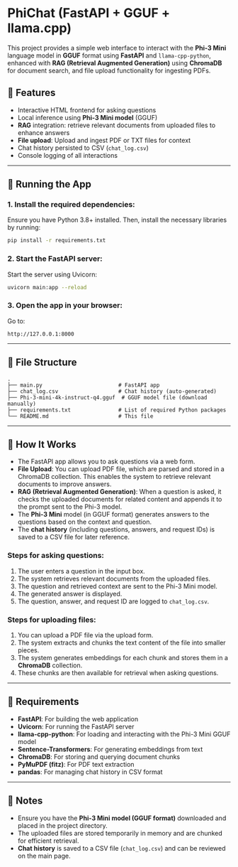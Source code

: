 # PhiChat (FastAPI + GGUF + llama.cpp)

This project provides a simple web interface to interact with the **Phi-3 Mini** language model in **GGUF** format using **FastAPI** and `llama-cpp-python`, enhanced with **RAG (Retrieval Augmented Generation)** using **ChromaDB** for document search, and file upload functionality for ingesting PDFs.

## 🚀 Features

* Interactive HTML frontend for asking questions
* Local inference using **Phi-3 Mini model** (GGUF)
* **RAG** integration: retrieve relevant documents from uploaded files to enhance answers
* **File upload**: Upload and ingest PDF or TXT files for context
* Chat history persisted to CSV (`chat_log.csv`)
* Console logging of all interactions

---

## 🧪 Running the App

### 1. Install the required dependencies:

Ensure you have Python 3.8+ installed. Then, install the necessary libraries by running:

```bash
pip install -r requirements.txt
```

### 2. Start the FastAPI server:

Start the server using Uvicorn:

```bash
uvicorn main:app --reload
```

### 3. Open the app in your browser:

Go to:

```
http://127.0.0.1:8000
```

---

## 📁 File Structure

```
.
├── main.py                        # FastAPI app
├── chat_log.csv                   # Chat history (auto-generated)
├── Phi-3-mini-4k-instruct-q4.gguf  # GGUF model file (download manually)
├── requirements.txt               # List of required Python packages
└── README.md                      # This file
```

---

## 🧠 How It Works

* The FastAPI app allows you to ask questions via a web form.
* **File Upload**: You can upload PDF file, which are parsed and stored in a ChromaDB collection. This enables the system to retrieve relevant documents to improve answers.
* **RAG (Retrieval Augmented Generation)**: When a question is asked, it checks the uploaded documents for related content and appends it to the prompt sent to the Phi-3 model.
* The **Phi-3 Mini** model (in GGUF format) generates answers to the questions based on the context and question.
* The **chat history** (including questions, answers, and request IDs) is saved to a CSV file for later reference.

### Steps for asking questions:

1. The user enters a question in the input box.
2. The system retrieves relevant documents from the uploaded files.
3. The question and retrieved context are sent to the Phi-3 Mini model.
4. The generated answer is displayed.
5. The question, answer, and request ID are logged to `chat_log.csv`.

### Steps for uploading files:

1. You can upload a PDF file via the upload form.
2. The system extracts and chunks the text content of the file into smaller pieces.
3. The system generates embeddings for each chunk and stores them in a **ChromaDB** collection.
4. These chunks are then available for retrieval when asking questions.

---

## 🔧 Requirements

* **FastAPI**: For building the web application
* **Uvicorn**: For running the FastAPI server
* **llama-cpp-python**: For loading and interacting with the Phi-3 Mini GGUF model
* **Sentence-Transformers**: For generating embeddings from text
* **ChromaDB**: For storing and querying document chunks
* **PyMuPDF (fitz)**: For PDF text extraction
* **pandas**: For managing chat history in CSV format

---

## 📝 Notes

* Ensure you have the **Phi-3 Mini model (GGUF format)** downloaded and placed in the project directory.
* The uploaded files are stored temporarily in memory and are chunked for efficient retrieval.
* **Chat history** is saved to a CSV file (`chat_log.csv`) and can be reviewed on the main page.
